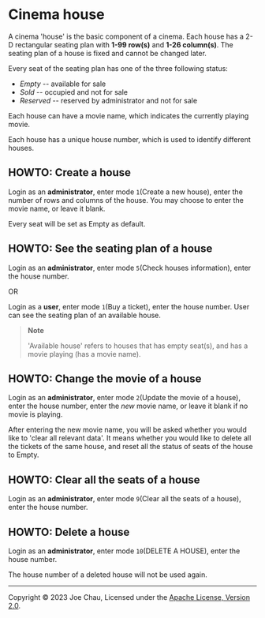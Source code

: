 # Cinema house

A cinema 'house' is the basic component of a cinema. 
Each house has a 2-D rectangular seating plan with **1-99 row(s)** and **1-26 column(s)**. 
The seating plan of a house is fixed and cannot be changed later.

Every seat of the seating plan has one of the three following status:
- _Empty_ -- available for sale
- _Sold_ -- occupied and not for sale
- _Reserved_ -- reserved by administrator and not for sale

Each house can have a movie name, which indicates the currently playing movie.

Each house has a unique house number, which is used to identify different houses.


## HOWTO: Create a house
Login as an **administrator**, enter mode `1`(Create a new house), 
enter the number of rows and columns of the house.
You may choose to enter the movie name, or leave it blank.

Every seat will be set as Empty as default.


## HOWTO: See the seating plan of a house
Login as an **administrator**, enter mode `5`(Check houses information), 
enter the house number.

OR

Login as a **user**, enter mode `1`(Buy a ticket), enter the house number. 
User can see the seating plan of an available house.
> **Note**
> 
> 'Available house' refers to houses that has empty seat(s), 
> and has a movie playing (has a movie name).


## HOWTO: Change the movie of a house
Login as an **administrator**, enter mode `2`(Update the movie of a house), 
enter the house number, 
enter the *new* movie name, or leave it blank if no movie is playing.

After entering the new movie name, 
you will be asked whether you would like to 'clear all relevant data'.
It means whether you would like to delete all the tickets of the same house, 
and reset all the status of seats of the house to Empty.


## HOWTO: Clear all the seats of a house
Login as an **administrator**, enter mode `9`(Clear all the seats of a house), 
enter the house number.


## HOWTO: Delete a house
Login as an **administrator**, enter mode `10`(DELETE A HOUSE),
enter the house number.

The house number of a deleted house will not be used again.


---

Copyright © 2023 Joe Chau, Licensed under the 
<a href="https://www.apache.org/licenses/LICENSE-2.0" target="_blank">Apache License, Version 2.0</a>.